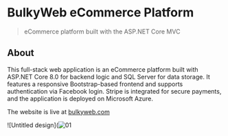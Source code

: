 # BulkyWeb eCommerce Platform
>eCommerce platform built with the ASP.NET Core MVC

## About
This full-stack web application is an eCommerce platform built with ASP.NET Core 8.0 for backend logic and SQL Server for data storage. It features a responsive Bootstrap-based frontend and supports authentication via Facebook login.
Stripe is integrated for secure payments, and the application is deployed on Microsoft Azure.

The website is live at [bulkyweb.com](https://bulkyweb-dotnet-htfjb2b5addjgkb0.canadacentral-01.azurewebsites.net/)

![Untitled design](![01](https://github.com/user-attachments/assets/e6092ae3-d704-4d30-bc8c-3aabaf37dd03)

